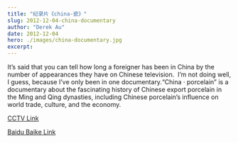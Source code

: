 ```yaml
---
title: "纪录片《china-瓷》"
slug: 2012-12-04-china-documentary
author: "Derek Au"
date: 2012-12-04
hero: ./images/china-documentary.jpg
excerpt: 
---
```


It’s said that you can tell how long a foreigner has been in China by the number of appearances they have on Chinese television.  I’m not doing well, I guess, because I’ve only been in one documentary.“China · porcelain” is a documentary about the fascinating history of Chinese export porcelain in the Ming and Qing dynasties, including Chinese porcelain’s influence on world trade, culture, and the economy.

[CCTV Link](http://jishi.cntv.cn/program/ci/ci/)

[Baidu Baike Link](http://baike.baidu.com/link?url=ULJW4dCbYm-JshVu1n-IUo8PyE-_W5uHjX0riMsoOTCKpEWgbu9eNTuZiffCq1LJfg7FtGliBWispEe1-GfIrK)

![]()
